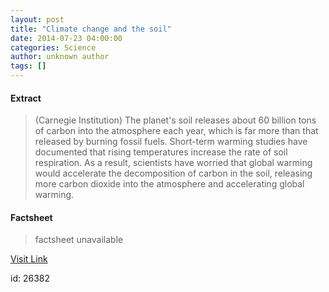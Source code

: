 ```yaml
---
layout: post
title: "Climate change and the soil"
date: 2014-07-23 04:00:00
categories: Science
author: unknown author
tags: []
---
```



#### Extract
>(Carnegie Institution) The planet's soil releases about 60 billion tons of carbon into the atmosphere each year, which is far more than that released by burning fossil fuels. Short-term warming studies have documented that rising temperatures increase the rate of soil respiration. As a result, scientists have worried that global warming would accelerate the decomposition of carbon in the soil, releasing more carbon dioxide into the atmosphere and accelerating global warming.

#### Factsheet
>factsheet unavailable

[Visit Link](http://www.eurekalert.org/pub_releases/2014-07/ci-cca072314.php)

id:   26382
